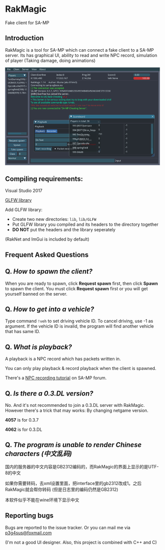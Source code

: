 # RakMagic
Fake client for SA-MP

## Introduction
RakMagic is a tool for SA-MP which can connect a fake client to a SA-MP server. 
Its has graphical UI, ability to read and write NPC record, simulation of player (Taking damage, doing animations)

![Preview](/preview.png)

## Compiling requirements:
Visual Studio 2017

[GLFW library](https://www.glfw.org/)

Add GLFW library:
 - Create two new directories: `lib`, `lib/GLFW`
 - Put GLFW library you compiled and its headers to the directory together
 - **DO NOT** put the headers and the library seperately

(RakNet and ImGui is included by default)

## Frequent Asked Questions

## Q. ***How to spawn the client?***
When you are ready to spawn, click **Request spawn** first, then click **Spawn** to spawn the client.
You must click **Request spawn** first or you will get yourself banned on the server.

## Q. ***How to get into a vehicle?***
Type command `!veh` to set driving vehicle ID. To cancel driving, use -1 as argument.
If the vehicle ID is invalid, the program will find another vehicle that has same ID.

## Q. ***What is playback?***
A playback is a NPC record which has packets written in.

You can only play playback & record playback when the client is spawned. 

There's a [NPC recording tutorial](https://forum.sa-mp.com/showthread.php?t=95034) on SA-MP forum.

## Q. ***Is there a 0.3.DL version?***
No. And it's not recommended to join a 0.3.DL server with RakMagic. However there's a trick that may works: By changing netgame version.

**4057** is for 0.3.7

**4062** is for 0.3.DL


## Q. ***The program is unable to render Chinese characters (中文乱码)***
国内的服务器的中文内容是GB2312编码的，而RakMagic的界面上显示的是UTF-8的中文

如果你需要转码，去xml设置里面，把interface里的gb2312改成1。之后RakMagic就会帮你转码 (但是日志里的编码仍然是GB2312)

本软件似乎不能在wine环境下显示中文

## Reporting bugs
Bugs are reported to the issue tracker. Or you can mail me via <p3g4sus@foxmail.com>

(I'm not a good UI designer. Also, this project is combined with C++ and C)
